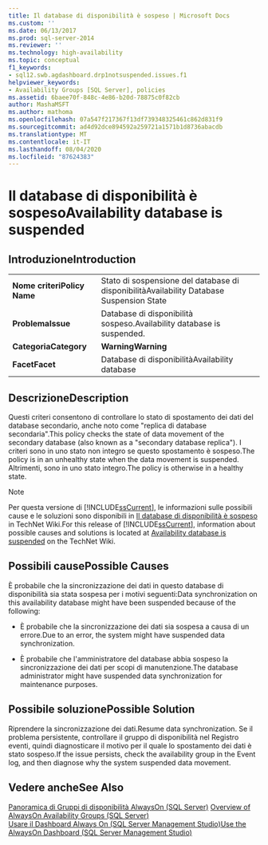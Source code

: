```yaml
---
title: Il database di disponibilità è sospeso | Microsoft Docs
ms.custom: ''
ms.date: 06/13/2017
ms.prod: sql-server-2014
ms.reviewer: ''
ms.technology: high-availability
ms.topic: conceptual
f1_keywords:
- sql12.swb.agdashboard.drp1notsuspended.issues.f1
helpviewer_keywords:
- Availability Groups [SQL Server], policies
ms.assetid: 6baee70f-848c-4e86-b20d-78875c0f82cb
author: MashaMSFT
ms.author: mathoma
ms.openlocfilehash: 07a547f217367f13df739348325461c862d831f9
ms.sourcegitcommit: ad4d92dce894592a259721a1571b1d8736abacdb
ms.translationtype: MT
ms.contentlocale: it-IT
ms.lasthandoff: 08/04/2020
ms.locfileid: "87624383"
---
```

# <a name="availability-database-is-suspended"></a><span data-ttu-id="e3b89-102">Il database di disponibilità è sospeso</span><span class="sxs-lookup"><span data-stu-id="e3b89-102">Availability database is suspended</span></span>
    
## <a name="introduction"></a><span data-ttu-id="e3b89-103">Introduzione</span><span class="sxs-lookup"><span data-stu-id="e3b89-103">Introduction</span></span>  
  
|||  
|-|-|  
|<span data-ttu-id="e3b89-104">**Nome criteri**</span><span class="sxs-lookup"><span data-stu-id="e3b89-104">**Policy Name**</span></span>|<span data-ttu-id="e3b89-105">Stato di sospensione del database di disponibilità</span><span class="sxs-lookup"><span data-stu-id="e3b89-105">Availability Database Suspension State</span></span>|  
|<span data-ttu-id="e3b89-106">**Problema**</span><span class="sxs-lookup"><span data-stu-id="e3b89-106">**Issue**</span></span>|<span data-ttu-id="e3b89-107">Database di disponibilità sospeso.</span><span class="sxs-lookup"><span data-stu-id="e3b89-107">Availability database is suspended.</span></span>|  
|<span data-ttu-id="e3b89-108">**Categoria**</span><span class="sxs-lookup"><span data-stu-id="e3b89-108">**Category**</span></span>|<span data-ttu-id="e3b89-109">**Warning**</span><span class="sxs-lookup"><span data-stu-id="e3b89-109">**Warning**</span></span>|  
|<span data-ttu-id="e3b89-110">**Facet**</span><span class="sxs-lookup"><span data-stu-id="e3b89-110">**Facet**</span></span>|<span data-ttu-id="e3b89-111">Database di disponibilità</span><span class="sxs-lookup"><span data-stu-id="e3b89-111">Availability database</span></span>|  
  
## <a name="description"></a><span data-ttu-id="e3b89-112">Descrizione</span><span class="sxs-lookup"><span data-stu-id="e3b89-112">Description</span></span>  
 <span data-ttu-id="e3b89-113">Questi criteri consentono di controllare lo stato di spostamento dei dati del database secondario, anche noto come "replica di database secondaria".</span><span class="sxs-lookup"><span data-stu-id="e3b89-113">This policy checks the state of data movement of the secondary database (also known as a "secondary database replica").</span></span> <span data-ttu-id="e3b89-114">I criteri sono in uno stato non integro se questo spostamento è sospeso.</span><span class="sxs-lookup"><span data-stu-id="e3b89-114">The policy is in an unhealthy state when the data movement is suspended.</span></span> <span data-ttu-id="e3b89-115">Altrimenti, sono in uno stato integro.</span><span class="sxs-lookup"><span data-stu-id="e3b89-115">The policy is otherwise in a healthy state.</span></span>  
  
> [!NOTE]  
>  <span data-ttu-id="e3b89-116">Per questa versione di [!INCLUDE[ssCurrent](../../../includes/sscurrent-md.md)], le informazioni sulle possibili cause e le soluzioni sono disponibili in [Il database di disponibilità è sospeso](https://go.microsoft.com/fwlink/p/?LinkId=220860) in TechNet Wiki.</span><span class="sxs-lookup"><span data-stu-id="e3b89-116">For this release of [!INCLUDE[ssCurrent](../../../includes/sscurrent-md.md)], information about possible causes and solutions is located at [Availability database is suspended](https://go.microsoft.com/fwlink/p/?LinkId=220860) on the TechNet Wiki.</span></span>  
  
## <a name="possible-causes"></a><span data-ttu-id="e3b89-117">Possibili cause</span><span class="sxs-lookup"><span data-stu-id="e3b89-117">Possible Causes</span></span>  
 <span data-ttu-id="e3b89-118">È probabile che la sincronizzazione dei dati in questo database di disponibilità sia stata sospesa per i motivi seguenti:</span><span class="sxs-lookup"><span data-stu-id="e3b89-118">Data synchronization on this availability database might have been suspended because of the following:</span></span>  
  
-   <span data-ttu-id="e3b89-119">È probabile che la sincronizzazione dei dati sia sospesa a causa di un errore.</span><span class="sxs-lookup"><span data-stu-id="e3b89-119">Due to an error, the system might have suspended data synchronization.</span></span>  
  
-   <span data-ttu-id="e3b89-120">È probabile che l'amministratore del database abbia sospeso la sincronizzazione dei dati per scopi di manutenzione.</span><span class="sxs-lookup"><span data-stu-id="e3b89-120">The database administrator might have suspended data synchronization for maintenance purposes.</span></span>  
  
## <a name="possible-solution"></a><span data-ttu-id="e3b89-121">Possibile soluzione</span><span class="sxs-lookup"><span data-stu-id="e3b89-121">Possible Solution</span></span>  
 <span data-ttu-id="e3b89-122">Riprendere la sincronizzazione dei dati.</span><span class="sxs-lookup"><span data-stu-id="e3b89-122">Resume data synchronization.</span></span> <span data-ttu-id="e3b89-123">Se il problema persistente, controllare il gruppo di disponibilità nel Registro eventi, quindi diagnosticare il motivo per il quale lo spostamento dei dati è stato sospeso.</span><span class="sxs-lookup"><span data-stu-id="e3b89-123">If the issue persists, check the availability group in the Event log, and then diagnose why the system suspended data movement.</span></span>  
  
## <a name="see-also"></a><span data-ttu-id="e3b89-124">Vedere anche</span><span class="sxs-lookup"><span data-stu-id="e3b89-124">See Also</span></span>  
 <span data-ttu-id="e3b89-125">[Panoramica di Gruppi di disponibilità AlwaysOn &#40;SQL Server&#41;](overview-of-always-on-availability-groups-sql-server.md) </span><span class="sxs-lookup"><span data-stu-id="e3b89-125">[Overview of AlwaysOn Availability Groups &#40;SQL Server&#41;](overview-of-always-on-availability-groups-sql-server.md) </span></span>  
 [<span data-ttu-id="e3b89-126">Usare il Dashboard Always On &#40;SQL Server Management Studio&#41;</span><span class="sxs-lookup"><span data-stu-id="e3b89-126">Use the AlwaysOn Dashboard &#40;SQL Server Management Studio&#41;</span></span>](use-the-always-on-dashboard-sql-server-management-studio.md)  
  
  
